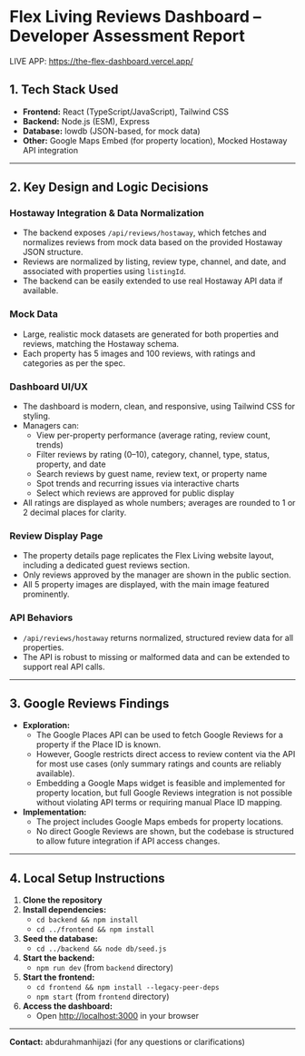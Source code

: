 # Flex Living Reviews Dashboard – Developer Assessment Report

LIVE APP: https://the-flex-dashboard.vercel.app/

## 1. Tech Stack Used

- **Frontend:** React (TypeScript/JavaScript), Tailwind CSS
- **Backend:** Node.js (ESM), Express
- **Database:** lowdb (JSON-based, for mock data)
- **Other:** Google Maps Embed (for property location), Mocked Hostaway API integration

---

## 2. Key Design and Logic Decisions

### Hostaway Integration & Data Normalization

- The backend exposes `/api/reviews/hostaway`, which fetches and normalizes reviews from mock data based on the provided Hostaway JSON structure.
- Reviews are normalized by listing, review type, channel, and date, and associated with properties using `listingId`.
- The backend can be easily extended to use real Hostaway API data if available.

### Mock Data

- Large, realistic mock datasets are generated for both properties and reviews, matching the Hostaway schema.
- Each property has 5 images and 100 reviews, with ratings and categories as per the spec.

### Dashboard UI/UX

- The dashboard is modern, clean, and responsive, using Tailwind CSS for styling.
- Managers can:
  - View per-property performance (average rating, review count, trends)
  - Filter reviews by rating (0–10), category, channel, type, status, property, and date
  - Search reviews by guest name, review text, or property name
  - Spot trends and recurring issues via interactive charts
  - Select which reviews are approved for public display
- All ratings are displayed as whole numbers; averages are rounded to 1 or 2 decimal places for clarity.

### Review Display Page

- The property details page replicates the Flex Living website layout, including a dedicated guest reviews section.
- Only reviews approved by the manager are shown in the public section.
- All 5 property images are displayed, with the main image featured prominently.

### API Behaviors

- `/api/reviews/hostaway` returns normalized, structured review data for all properties.
- The API is robust to missing or malformed data and can be extended to support real API calls.

---

## 3. Google Reviews Findings

- **Exploration:**
  - The Google Places API can be used to fetch Google Reviews for a property if the Place ID is known.
  - However, Google restricts direct access to review content via the API for most use cases (only summary ratings and counts are reliably available).
  - Embedding a Google Maps widget is feasible and implemented for property location, but full Google Reviews integration is not possible without violating API terms or requiring manual Place ID mapping.
- **Implementation:**
  - The project includes Google Maps embeds for property locations.
  - No direct Google Reviews are shown, but the codebase is structured to allow future integration if API access changes.

---

## 4. Local Setup Instructions

1. **Clone the repository**
2. **Install dependencies:**
   - `cd backend && npm install`
   - `cd ../frontend && npm install`
3. **Seed the database:**
   - `cd ../backend && node db/seed.js`
4. **Start the backend:**
   - `npm run dev` (from `backend` directory)
5. **Start the frontend:**
   - `cd frontend && npm install --legacy-peer-deps`
   - `npm start` (from `frontend` directory)
6. **Access the dashboard:**
   - Open [http://localhost:3000](http://localhost:3000) in your browser

---

**Contact:** abdurahmanhijazi (for any questions or clarifications)
